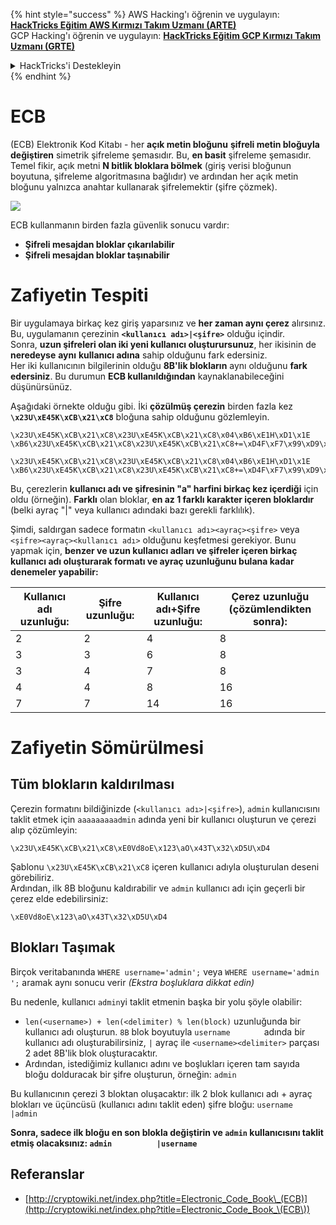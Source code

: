{% hint style="success" %}
AWS Hacking'ı öğrenin ve uygulayın:<img src="/.gitbook/assets/arte.png" alt="" data-size="line">[**HackTricks Eğitim AWS Kırmızı Takım Uzmanı (ARTE)**](https://training.hacktricks.xyz/courses/arte)<img src="/.gitbook/assets/arte.png" alt="" data-size="line">\
GCP Hacking'ı öğrenin ve uygulayın: <img src="/.gitbook/assets/grte.png" alt="" data-size="line">[**HackTricks Eğitim GCP Kırmızı Takım Uzmanı (GRTE)**<img src="/.gitbook/assets/grte.png" alt="" data-size="line">](https://training.hacktricks.xyz/courses/grte)

<details>

<summary>HackTricks'i Destekleyin</summary>

* [**Abonelik planlarını**](https://github.com/sponsors/carlospolop) kontrol edin!
* 💬 [**Discord grubuna**](https://discord.gg/hRep4RUj7f) katılın veya [**telegram grubuna**](https://t.me/peass) katılın veya bizi **Twitter** 🐦 [**@hacktricks\_live**](https://twitter.com/hacktricks\_live)** takip edin**.
* **Hacking püf noktalarını paylaşarak PR'ler göndererek** [**HackTricks**](https://github.com/carlospolop/hacktricks) ve [**HackTricks Cloud**](https://github.com/carlospolop/hacktricks-cloud) github depolarına katkıda bulunun.

</details>
{% endhint %}


# ECB

(ECB) Elektronik Kod Kitabı - her **açık metin bloğunu** **şifreli metin bloğuyla değiştiren** simetrik şifreleme şemasıdır. Bu, **en basit** şifreleme şemasıdır. Temel fikir, açık metni **N bitlik bloklara bölmek** (giriş verisi bloğunun boyutuna, şifreleme algoritmasına bağlıdır) ve ardından her açık metin bloğunu yalnızca anahtar kullanarak şifrelemektir (şifre çözmek).

![](https://upload.wikimedia.org/wikipedia/commons/thumb/e/e6/ECB_decryption.svg/601px-ECB_decryption.svg.png)

ECB kullanmanın birden fazla güvenlik sonucu vardır:

* **Şifreli mesajdan bloklar çıkarılabilir**
* **Şifreli mesajdan bloklar taşınabilir**

# Zafiyetin Tespiti

Bir uygulamaya birkaç kez giriş yaparsınız ve **her zaman aynı çerez** alırsınız. Bu, uygulamanın çerezinin **`<kullanıcı adı>|<şifre>`** olduğu içindir.\
Sonra, **uzun şifreleri olan iki yeni kullanıcı oluşturursunuz**, her ikisinin de **neredeyse** **aynı** **kullanıcı adına** sahip olduğunu fark edersiniz.\
Her iki kullanıcının bilgilerinin olduğu **8B'lik blokların** aynı olduğunu **fark edersiniz**. Bu durumun **ECB kullanıldığından** kaynaklanabileceğini düşünürsünüz.

Aşağıdaki örnekte olduğu gibi. İki **çözülmüş çerezin** birden fazla kez **`\x23U\xE45K\xCB\x21\xC8`** bloğuna sahip olduğunu gözlemleyin.
```
\x23U\xE45K\xCB\x21\xC8\x23U\xE45K\xCB\x21\xC8\x04\xB6\xE1H\xD1\x1E \xB6\x23U\xE45K\xCB\x21\xC8\x23U\xE45K\xCB\x21\xC8+=\xD4F\xF7\x99\xD9\xA9

\x23U\xE45K\xCB\x21\xC8\x23U\xE45K\xCB\x21\xC8\x04\xB6\xE1H\xD1\x1E \xB6\x23U\xE45K\xCB\x21\xC8\x23U\xE45K\xCB\x21\xC8+=\xD4F\xF7\x99\xD9\xA9
```
Bu, çerezlerin **kullanıcı adı ve şifresinin "a" harfini birkaç kez içerdiği** için oldu (örneğin). **Farklı** olan bloklar, **en az 1 farklı karakter içeren bloklardır** (belki ayraç "|" veya kullanıcı adındaki bazı gerekli farklılık).

Şimdi, saldırgan sadece formatın `<kullanıcı adı><ayraç><şifre>` veya `<şifre><ayraç><kullanıcı adı>` olduğunu keşfetmesi gerekiyor. Bunu yapmak için, **benzer ve uzun kullanıcı adları ve şifreler içeren birkaç kullanıcı adı oluşturarak formatı ve ayraç uzunluğunu bulana kadar denemeler yapabilir:**

| Kullanıcı adı uzunluğu: | Şifre uzunluğu: | Kullanıcı adı+Şifre uzunluğu: | Çerez uzunluğu (çözümlendikten sonra): |
| ---------------------- | ---------------- | ---------------------------- | ------------------------------------- |
| 2                      | 2                | 4                            | 8                                     |
| 3                      | 3                | 6                            | 8                                     |
| 3                      | 4                | 7                            | 8                                     |
| 4                      | 4                | 8                            | 16                                    |
| 7                      | 7                | 14                           | 16                                    |

# Zafiyetin Sömürülmesi

## Tüm blokların kaldırılması

Çerezin formatını bildiğinizde (`<kullanıcı adı>|<şifre>`), `admin` kullanıcısını taklit etmek için `aaaaaaaaadmin` adında yeni bir kullanıcı oluşturun ve çerezi alıp çözümleyin:
```
\x23U\xE45K\xCB\x21\xC8\xE0Vd8oE\x123\aO\x43T\x32\xD5U\xD4
```
Şablonu `\x23U\xE45K\xCB\x21\xC8` içeren kullanıcı adıyla oluşturulan deseni görebiliriz.\
Ardından, ilk 8B bloğunu kaldırabilir ve `admin` kullanıcı adı için geçerli bir çerez elde edebilirsiniz:
```
\xE0Vd8oE\x123\aO\x43T\x32\xD5U\xD4
```
## Blokları Taşımak

Birçok veritabanında `WHERE username='admin';` veya `WHERE username='admin    ';` aramak aynı sonucu verir _(Ekstra boşluklara dikkat edin)_

Bu nedenle, kullanıcı `admin`yi taklit etmenin başka bir yolu şöyle olabilir:

* `len(<username>) + len(<delimiter) % len(block)` uzunluğunda bir kullanıcı adı oluşturun. `8B` blok boyutuyla `username       ` adında bir kullanıcı adı oluşturabilirsiniz, `|` ayraç ile `<username><delimiter>` parçası 2 adet 8B'lik blok oluşturacaktır.
* Ardından, istediğimiz kullanıcı adını ve boşlukları içeren tam sayıda bloğu dolduracak bir şifre oluşturun, örneğin: `admin   `

Bu kullanıcının çerezi 3 bloktan oluşacaktır: ilk 2 blok kullanıcı adı + ayraç blokları ve üçüncüsü (kullanıcı adını taklit eden) şifre bloğu: `username       |admin   `

**Sonra, sadece ilk bloğu en son blokla değiştirin ve `admin` kullanıcısını taklit etmiş olacaksınız: `admin          |username`**

## Referanslar

* [http://cryptowiki.net/index.php?title=Electronic_Code_Book\_(ECB)](http://cryptowiki.net/index.php?title=Electronic_Code_Book_\(ECB\))
